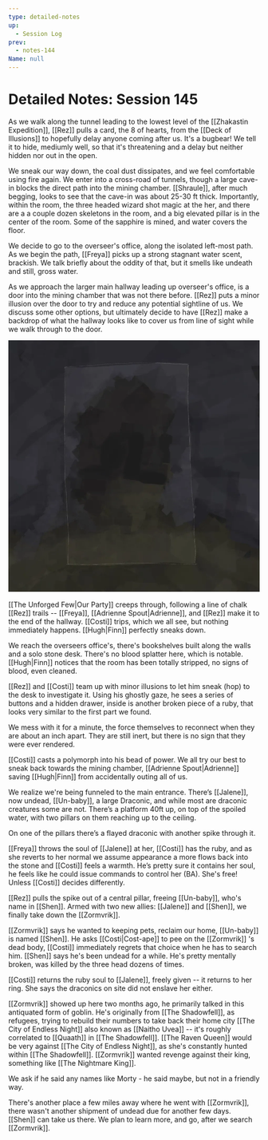 ```yaml
---
type: detailed-notes
up:
  - Session Log
prev:
  - notes-144
Name: null
---
```

# Detailed Notes: Session 145

As we walk along the tunnel leading to the lowest level of the [[Zhakastin Expedition]], [[Rez]] pulls a card, the 8 of hearts, from the [[Deck of Illusions]] to hopefully delay anyone coming after us. It's a bugbear! We tell it to hide, mediumly well, so that it's threatening and a delay but neither hidden nor out in the open.

We sneak our way down, the coal dust dissipates, and we feel comfortable using fire again. We enter into a cross-road of tunnels, though a large cave-in blocks the direct path into the mining chamber. [[Shraule]], after much begging, looks to see that the cave-in was about 25-30 ft thick. Importantly, within the room, the three headed wizard shot magic at the her, and there are a a couple dozen skeletons in the room, and a big elevated pillar is in the center of the room. Some of the sapphire is mined, and water covers the floor. 

We decide to go to the overseer's office, along the isolated left-most path. As we begin the path, [[Freya]] picks up a strong stagnant water scent, brackish. We talk briefly about the oddity of that, but it smells like undeath and still, gross water. 

As we approach the larger main hallway leading up overseer's office, is a door into the mining chamber that was not there before. [[Rez]] puts a minor illusion over the door to try and reduce any potential sightline of us. We discuss some other options, but ultimately decide to have [[Rez]] make a backdrop of what the hallway looks like to cover us from line of sight while we walk through to the door. 

 ![](/assets/obsidian/Pasted%20image%2020250407203726.png)

[[The Unforged Few|Our Party]] creeps through, following a line of chalk [[Rez]] trails -- [[Freya]], [[Adrienne Spout|Adrienne]], and [[Rez]] make it to the end of the hallway. [[Costi]] trips, which we all see, but nothing immediately happens. [[Hugh|Finn]] perfectly sneaks down. 

We reach the overseers office's, there's bookshelves built along the walls and a solo stone desk. There's no blood splatter here, which is notable. [[Hugh|Finn]] notices that the room has been totally stripped, no signs of blood, even cleaned.

[[Rez]] and [[Costi]] team up with minor illusions to let him sneak (hop) to the desk to investigate it. Using his ghostly gaze, he sees a series of buttons and a hidden drawer, inside is another broken piece of a ruby, that looks very similar to the first part we found. 

We mess with it for a minute, the force themselves to reconnect when they are about an inch apart. They are still inert, but there is no sign that they were ever rendered. 

[[Costi]] casts a polymorph into his bead of power. We all try our best to sneak back towards the mining chamber, [[Adrienne Spout|Adrienne]] saving [[Hugh|Finn]] from accidentally outing all of us. 

We realize we're being funneled to the main entrance. There’s [[Jalene]], now undead, [[Un-baby]], a large Draconic, and while most are draconic creatures some are not. There’s a platform 40ft up, on top of the spoiled water, with two pillars on them reaching up to the ceiling. 

On one of the pillars there’s a flayed draconic with another spike through it. 

[[Freya]] throws the soul of [[Jalene]] at her, [[Costi]] has the ruby, and as she reverts to her normal we assume appearance a more flows back into the stone and [[Costi]] feels a warmth. He’s pretty sure it contains her soul, he feels like he could issue commands to control her (BA). She's free! Unless [[Costi]] decides differently. 

[[Rez]] pulls the spike out of a central pillar, freeing [[Un-baby]], who's name in [[Shen]]. Armed with two new allies: [[Jalene]] and [[Shen]], we finally take down the [[Zormvrik]].

[[Zormvrik]] says he wanted to keeping pets, reclaim our home, [[Un-baby]] is named [[Shen]]. He asks [[Costi|Cost-ape]] to pee on the [[Zormvrik]] 's dead body, [[Costi]] immediately regrets that choice when he has to search him. [[Shen]] says he's been undead for a while. He's pretty mentally broken, was killed by the three head dozens of times. 

[[Costi]] returns the ruby soul to [[Jalene]], freely given -- it returns to her ring. She says the draconics on site did not enslave her either. 

[[Zormvrik]] showed up here two months ago, he primarily talked in this antiquated form of goblin. He's originally from [[The Shadowfell]], as refugees, trying to rebuild their numbers to take back their home city [[The City of Endless Night]] also known as [[Naitho Uvea]] -- it's roughly correlated to [[Quaath]] in [[The Shadowfell]]. [[The Raven Queen]] would be very against [[The City of Endless Night]], as she's constantly hunted within [[The Shadowfell]]. [[Zormvrik]] wanted revenge against their king, something like [[The Nightmare King]]. 

We ask if he said any names like Morty - he said maybe, but not in a friendly way. 

There's another place a few miles away where he went with [[Zormvrik]], there wasn't another shipment of undead due for another few days. [[Shen]] can take us there. We plan to learn more, and go, after we search [[Zormvrik]]. 

